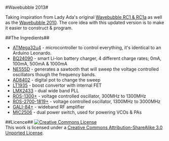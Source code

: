 #Wavebubble 2013#

Taking inspiration from Lady Ada's original [Wavebubble RC1 & RC1a](http://www.ladyada.net/make/wavebubble/) as well as the [Wavebubble 2010](http://www.ladyada.net/wiki/wavebubble/wave_bubble_2010).
The core idea with this updated version is to make it easier to construct & program. 


##The Ingredients##
* [ATMega32u4](http://www.atmel.com/devices/atmega32u4.aspx) - microcontroller to control everything, it's identical to an Arduino Leonardo.
* [BQ24090](http://www.ti.com/product/bq24090) - smart Li-Ion battery charger, 4 different charge rates; 0mA, 100mA, 500mA & 1000mA
* [NE555D](http://www.ti.com/product/ne555) - generates a sawtooth that will sweep the voltage controlled oscillators though the frequency bands.
* [AD8402](http://www.analog.com/en/digital-to-analog-converters/digital-potentiometers/ad8402/products/product.html) - digital pot to change the sweep
* [LT1935](http://www.linear.com/product/LT1935) - boost convertor with internal FET
* [LMX2433](http://www.ti.com/product/lmx2433) - dual wide band PLL
* [ROS-1300+](http://217.34.103.131/MCLStore/ModelInfoDisplay?13689571176480.16223337486135314) - voltage controlled oscillator, 300MHz to 1300MHz
* [ROS-2700-1819+](http://217.34.103.131/MCLStore/ModelInfoDisplay?13689571644150.74975494239517) - voltage controlled oscillator, 1300MHz to 3000MHz
* [GALI-84+](http://217.34.103.131/MCLStore/ModelInfoDisplay?13689572043150.38276159543605015) - wideband RF amplifier
* [MIC2506](http://www.micrel.com/index.php/en/products/power-management-ics/power-switching/usb-power-switches/article/56-mic2506.html) - dual power switch, used for powering VCOs & PAs

##Licence##
<a rel="license" href="http://creativecommons.org/licenses/by-sa/3.0/deed.en_US"><img alt="Creative Commons License" style="border-width:0" src="http://i.creativecommons.org/l/by-sa/3.0/88x31.png" /></a><br />This work is licensed under a <a rel="license" href="http://creativecommons.org/licenses/by-sa/3.0/deed.en_US">Creative Commons Attribution-ShareAlike 3.0 Unported License</a>.